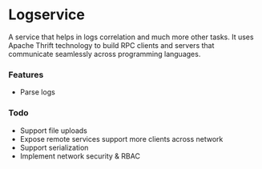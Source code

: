 Logservice
===============
A service that helps in logs correlation and much more other tasks. It uses Apache Thrift technology to build RPC clients and servers that communicate seamlessly across programming languages.

### Features
* Parse logs  


### Todo
* Support file uploads
* Expose remote services support more clients across network
* Support serialization
* Implement network security & RBAC
